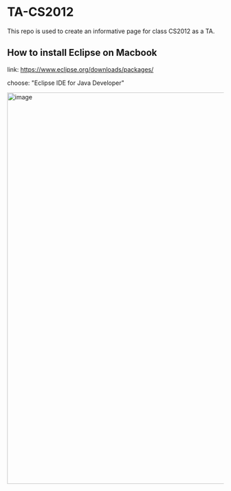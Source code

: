 # TA-CS2012
This repo is used to create an informative page for class CS2012 as a TA.

## How to install Eclipse on Macbook
link: https://www.eclipse.org/downloads/packages/

choose: "Eclipse IDE for Java Developer"

<img width="908" alt="image" src="https://github.com/user-attachments/assets/bd15a983-f8d5-4fb6-94ea-f1e8516928c3">



